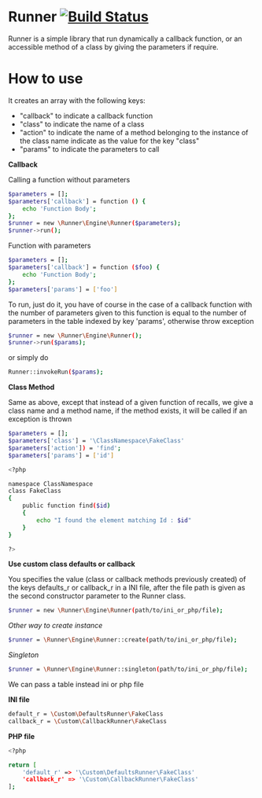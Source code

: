 # Runner [![Build Status](https://travis-ci.org/Kanfa/Runner.svg?branch=master)](https://travis-ci.org/Kanfa/Runner)
Runner is a simple library that run dynamically a callback function, or an accessible method of a class by giving the parameters if require.

# How to use

It creates an array with the following keys:
- "callback" to indicate a callback function
- "class" to indicate the name of a class
- "action" to indicate the name of a method belonging to the instance of the class name indicate as the value for the key "class"
- "params" to indicate the parameters to call

**Callback**

Calling a function without parameters
```sh
$parameters = [];
$parameters['callback'] = function () {
    echo 'Function Body';
};
$runner = new \Runner\Engine\Runner($parameters);
$runner->run();
```
Function with parameters
```sh
$parameters = [];
$parameters['callback'] = function ($foo) {
    echo 'Function Body';
};
$parameters['params'] = ['foo']
```

To run, just do it, you have of course in the case of a callback function with the number of parameters given to this function is equal to the number of parameters in the table indexed by key 'params', otherwise throw exception

```sh
$runner = new \Runner\Engine\Runner();
$runner->run($params);
```
or simply do

```sh
Runner::invokeRun($params);
```

**Class Method**

Same as above, except that instead of a given function of recalls, we give a class name and a method name, if the method exists, it will be called if an exception is thrown
```sh
$parameters = [];
$parameters['class'] = '\ClassNamespace\FakeClass'
$parameters['action']) = 'find';
$parameters['params'] = ['id']

<?php

namespace ClassNamespace
class FakeClass
{
    public function find($id)
    {
        echo "I found the element matching Id : $id"
    }
}

?>
```

**Use custom class defaults or callback**

You specifies the value (class or callback methods previously created) of the keys defaults_r or callback_r in a INI file, after the file path is given as the second constructor parameter to the Runner class.
```sh
$runner = new \Runner\Engine\Runner(path/to/ini_or_php/file);
````

_Other way to create instance_
```sh
$runner = \Runner\Engine\Runner::create(path/to/ini_or_php/file);
````


_Singleton_
```sh
$runner = \Runner\Engine\Runner::singleton(path/to/ini_or_php/file);
````

We can pass a table instead ini or php file

**INI file**
```sh
default_r = \Custom\DefaultsRunner\FakeClass
callback_r = \Custom\CallbackRunner\FakeClass
````

**PHP file**
```sh
<?php

return [
    'default_r' => '\Custom\DefaultsRunner\FakeClass'
    'callback_r' => '\Custom\CallbackRunner\FakeClass'
];
````

